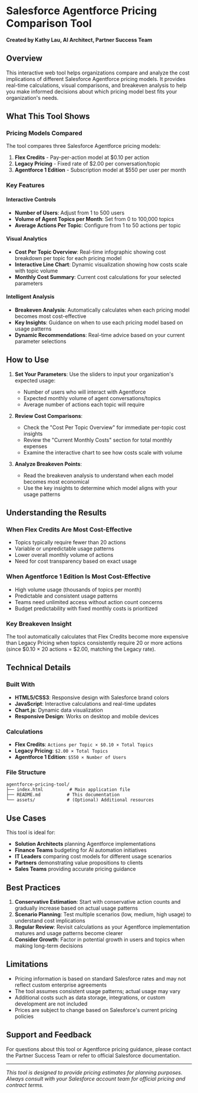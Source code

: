 # Salesforce Agentforce Pricing Comparison Tool

**Created by Kathy Lau, AI Architect, Partner Success Team**

## Overview

This interactive web tool helps organizations compare and analyze the cost implications of different Salesforce Agentforce pricing models. It provides real-time calculations, visual comparisons, and breakeven analysis to help you make informed decisions about which pricing model best fits your organization's needs.

## What This Tool Shows

### Pricing Models Compared

The tool compares three Salesforce Agentforce pricing models:

1. **Flex Credits** - Pay-per-action model at $0.10 per action
2. **Legacy Pricing** - Fixed rate of $2.00 per conversation/topic
3. **Agentforce 1 Edition** - Subscription model at $550 per user per month

### Key Features

#### Interactive Controls
- **Number of Users**: Adjust from 1 to 500 users
- **Volume of Agent Topics per Month**: Set from 0 to 100,000 topics
- **Average Actions Per Topic**: Configure from 1 to 50 actions per topic

#### Visual Analytics
- **Cost Per Topic Overview**: Real-time infographic showing cost breakdown per topic for each pricing model
- **Interactive Line Chart**: Dynamic visualization showing how costs scale with topic volume
- **Monthly Cost Summary**: Current cost calculations for your selected parameters

#### Intelligent Analysis
- **Breakeven Analysis**: Automatically calculates when each pricing model becomes most cost-effective
- **Key Insights**: Guidance on when to use each pricing model based on usage patterns
- **Dynamic Recommendations**: Real-time advice based on your current parameter selections

## How to Use

1. **Set Your Parameters**: Use the sliders to input your organization's expected usage:
   - Number of users who will interact with Agentforce
   - Expected monthly volume of agent conversations/topics
   - Average number of actions each topic will require

2. **Review Cost Comparisons**: 
   - Check the "Cost Per Topic Overview" for immediate per-topic cost insights
   - Review the "Current Monthly Costs" section for total monthly expenses
   - Examine the interactive chart to see how costs scale with volume

3. **Analyze Breakeven Points**: 
   - Read the breakeven analysis to understand when each model becomes most economical
   - Use the key insights to determine which model aligns with your usage patterns

## Understanding the Results

### When Flex Credits Are Most Cost-Effective
- Topics typically require fewer than 20 actions
- Variable or unpredictable usage patterns
- Lower overall monthly volume of actions
- Need for cost transparency based on exact usage

### When Agentforce 1 Edition Is Most Cost-Effective
- High volume usage (thousands of topics per month)
- Predictable and consistent usage patterns
- Teams need unlimited access without action count concerns
- Budget predictability with fixed monthly costs is prioritized

### Key Breakeven Insight
The tool automatically calculates that Flex Credits become more expensive than Legacy Pricing when topics consistently require 20 or more actions (since $0.10 × 20 actions = $2.00, matching the Legacy rate).

## Technical Details

### Built With
- **HTML5/CSS3**: Responsive design with Salesforce brand colors
- **JavaScript**: Interactive calculations and real-time updates
- **Chart.js**: Dynamic data visualization
- **Responsive Design**: Works on desktop and mobile devices

### Calculations
- **Flex Credits**: `Actions per Topic × $0.10 × Total Topics`
- **Legacy Pricing**: `$2.00 × Total Topics`
- **Agentforce 1 Edition**: `$550 × Number of Users`

### File Structure
```
agentforce-pricing-tool/
├── index.html          # Main application file
├── README.md          # This documentation
└── assets/            # (Optional) Additional resources
```

## Use Cases

This tool is ideal for:
- **Solution Architects** planning Agentforce implementations
- **Finance Teams** budgeting for AI automation initiatives
- **IT Leaders** comparing cost models for different usage scenarios
- **Partners** demonstrating value propositions to clients
- **Sales Teams** providing accurate pricing guidance

## Best Practices

1. **Conservative Estimation**: Start with conservative action counts and gradually increase based on actual usage patterns
2. **Scenario Planning**: Test multiple scenarios (low, medium, high usage) to understand cost implications
3. **Regular Review**: Revisit calculations as your Agentforce implementation matures and usage patterns become clearer
4. **Consider Growth**: Factor in potential growth in users and topics when making long-term decisions

## Limitations

- Pricing information is based on standard Salesforce rates and may not reflect custom enterprise agreements
- The tool assumes consistent usage patterns; actual usage may vary
- Additional costs such as data storage, integrations, or custom development are not included
- Prices are subject to change based on Salesforce's current pricing policies

## Support and Feedback

For questions about this tool or Agentforce pricing guidance, please contact the Partner Success Team or refer to official Salesforce documentation.

---

*This tool is designed to provide pricing estimates for planning purposes. Always consult with your Salesforce account team for official pricing and contract terms.*

